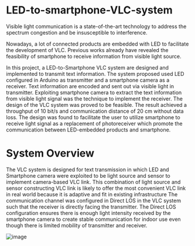 # LED-to-smartphone-VLC-system

Visible light communication is a state-of-the-art technology to address the spectrum congestion and be insusceptible to interference. 

Nowadays, a lot of connected products are embedded with LED to facilitate the development of VLC. Previous works already have revealed the feasibility of smartphone to receive information from visible light source. 

In this project, a LED-to-Smartphone VLC system are designed and implemented to transmit text information. The system proposed used LED configured in Arduino as transmitter and a smartphone camera as a receiver. Text information are encoded and sent out via visible light in transmitter. 
Exploiting smartphone camera to extract the text information from visible light signal was the technique to implement the receiver. 
The design of the VLC system was proved to be feasible. The result achieved a throughput of 10 bit/s and communication distance of 20 cm without data loss. The design was found to facilitate the user to utilize smartphone to receive light signal as a replacement of photoreceiver which promote the communication between LED-embedded products and smartphone.

# System Overview
The VLC system is designed for text transmission in which LED and Smartphone camera were exploited to be light source and sensor to implement camera-based VLC link. 
This combination of light source and sensor constructing VLC link is likely to offer the most convenient VLC link in real world because it is adaptive and fit in existing infrastructure The communication channel was configured in Direct LOS in the VLC system such that the receiver is directly facing the transmitter. 
The Direct LOS configuration ensures there is enough light intensity received by the smartphone camera to create stable communication for indoor use even though there is limited mobility of transmitter and receiver.

![image](https://user-images.githubusercontent.com/48129546/94846764-3fdacd00-0454-11eb-8ce3-ae4df6417302.png)

